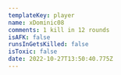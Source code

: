 ```yaml
---
templateKey: player
name: xDominic08
comments: 1 kill in 12 rounds
isAFK: false
runsInGetsKilled: false
isToxic: false
date: 2022-10-27T13:50:40.775Z
---
```

